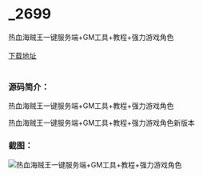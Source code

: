 # _2699
热血海贼王一键服务端+GM工具+教程+强力游戏角色
<br/></br>
[下载地址](https://www.uuid2.com/2699.html "下载地址")
<br/></br>
<h3>源码简介：</h3>
<p>热血海贼王一键服务端+GM工具+教程+强力游戏角色<p>
<p>热血海贼王一键服务端+GM工具+教程+强力游戏角色新版本<p>
<h3>截图：</h3>
<img src="https://www.uuid2.com/wp-content/uploads/img/202105/0ecd51d737.png" alt="热血海贼王一键服务端+GM工具+教程+强力游戏角色">
